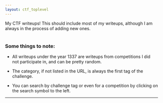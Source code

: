 ```yaml
---
layout: ctf_toplevel
---
```


My CTF writeups! This should include most of my writeups, although I am always in the process of adding new ones.  
<br>


### Some things to note:  
- All writeups under the year 1337 are writeups from competitions I did not participate in, and can be pretty random.  

- The category, if not listed in the URL, is always the first tag of the challenge.  

- You can search by challenge tag or even for a competition by clicking on the search symbol to the left.  

---